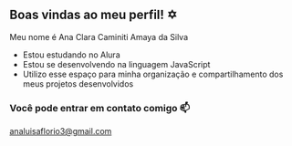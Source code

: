 ## Boas vindas ao meu perfil! ✡️

Meu nome é Ana Clara Caminiti Amaya da Silva 

- Estou estudando no Alura 
- Estou se desenvolvendo na linguagem JavaScript 
- Utilizo esse espaço para minha organização e compartilhamento dos meus projetos desenvolvidos

### Você pode entrar em contato comigo 📫

analuisaflorio3@gmail.com
